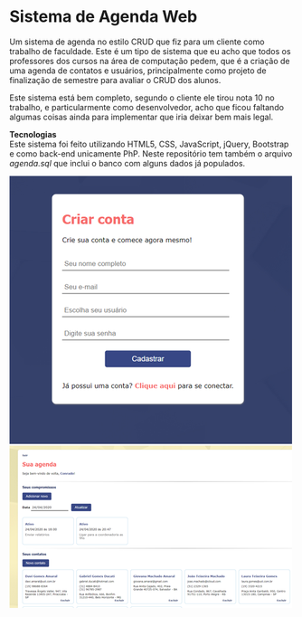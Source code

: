 # Sistema de Agenda Web
Um sistema de agenda no estilo CRUD que fiz para um cliente como trabalho de faculdade. 
Este é um tipo de sistema que eu acho que todos os professores dos cursos na área de computação pedem, que é a criação de uma agenda de contatos e usuários, principalmente como projeto de finalização de semestre para avaliar o CRUD dos alunos.

Este sistema está bem completo, segundo o cliente ele tirou nota 10 no trabalho, e particularmente como desenvolvedor, acho que ficou faltando algumas coisas ainda para implementar que iria deixar bem mais legal.

**Tecnologias**  
Este sistema foi feito utilizando HTML5, CSS, JavaScript, jQuery, Bootstrap e como back-end unicamente PhP. Neste repositório tem também o arquivo *agenda.sql* que inclui o banco com alguns dados já populados.

![Sistema de Agenda Web - criar conta](https://github.com/conradosaud/agenda-web/blob/master/agenda-foto2.png?raw=true)
![Sistema de Agenda Web - painel](https://github.com/conradosaud/agenda-web/blob/master/agenda-foto1.png?raw=true)
